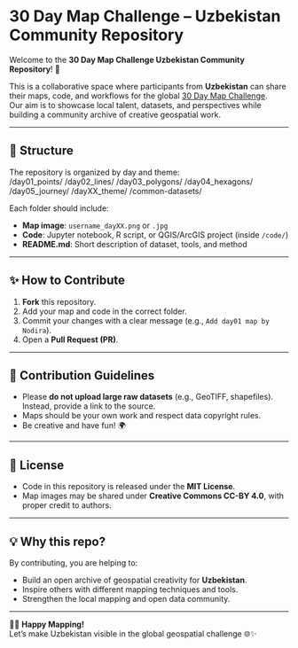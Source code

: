 # 30 Day Map Challenge – Uzbekistan Community Repository

Welcome to the **30 Day Map Challenge Uzbekistan Community Repository**! 🎉  

This is a collaborative space where participants from **Uzbekistan** can share their maps, code, and workflows for the global [30 Day Map Challenge](https://30daymapchallenge.com/).  
Our aim is to showcase local talent, datasets, and perspectives while building a community archive of creative geospatial work.  

---

## 📅 Structure
The repository is organized by day and theme:  
/day01_points/
/day02_lines/
/day03_polygons/
/day04_hexagons/
/day05_journey/
/dayXX_theme/
/common-datasets/


Each folder should include:  
- **Map image**: `username_dayXX.png` or `.jpg`  
- **Code**: Jupyter notebook, R script, or QGIS/ArcGIS project (inside `/code/`)  
- **README.md**: Short description of dataset, tools, and method  

---

## ✨ How to Contribute
1. **Fork** this repository.  
2. Add your map and code in the correct folder.  
3. Commit your changes with a clear message (e.g., `Add day01 map by Nodira`).  
4. Open a **Pull Request (PR)**.  

---

## 📌 Contribution Guidelines
- Please **do not upload large raw datasets** (e.g., GeoTIFF, shapefiles). Instead, provide a link to the source.  
- Maps should be your own work and respect data copyright rules.  
- Be creative and have fun! 🌍  

---

## 📖 License
- Code in this repository is released under the **MIT License**.  
- Map images may be shared under **Creative Commons CC-BY 4.0**, with proper credit to authors.  

---

## 💡 Why this repo?
By contributing, you are helping to:  
- Build an open archive of geospatial creativity for **Uzbekistan**.  
- Inspire others with different mapping techniques and tools.  
- Strengthen the local mapping and open data community.  

---

👩‍💻 **Happy Mapping!**  
Let’s make Uzbekistan visible in the global geospatial challenge 🌐✨

